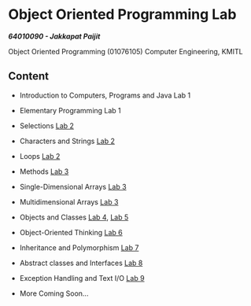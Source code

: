 # Object Oriented Programming Lab

***64010090 - Jakkapat Paijit***

Object Oriented Programming (01076105) Computer Engineering, KMITL


## Content
- Introduction to Computers, Programs and Java Lab 1
- Elementary Programming Lab 1
- Selections [Lab 2](https://github.com/Bourbxn/oop-lab/tree/main/lab-2)
- Characters and Strings [Lab 2](https://github.com/Bourbxn/oop-lab/tree/main/lab-2)
- Loops [Lab 2](https://github.com/Bourbxn/oop-lab/tree/main/lab-2)
- Methods [Lab 3](https://github.com/Bourbxn/oop-lab/tree/main/lab-3)
- Single-Dimensional Arrays [Lab 3](https://github.com/Bourbxn/oop-lab/tree/main/lab-3) 
- Multidimensional Arrays [Lab 3](https://github.com/Bourbxn/oop-lab/tree/main/lab-3) 
- Objects and Classes [Lab 4](https://github.com/Bourbxn/oop-lab/tree/main/lab-4), [Lab 5](https://github.com/Bourbxn/oop-lab/tree/main/lab-5)
- Object-Oriented Thinking [Lab 6](https://github.com/Bourbxn/oop-lab/tree/main/lab-6)
- Inheritance and Polymorphism [Lab 7](https://github.com/Bourbxn/oop-lab/tree/main/lab-7)
- Abstract classes and Interfaces [Lab 8](https://github.com/Bourbxn/oop-lab/tree/main/lab-8)
- Exception Handling and Text I/O [Lab 9](https://github.com/Bourbxn/oop-lab/tree/main/lab-9)

- More Coming Soon...
